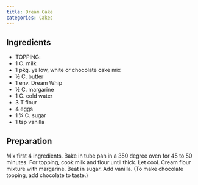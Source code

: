 ```yaml
---
title: Dream Cake
categories: Cakes
---
```


## Ingredients

- TOPPING:
- 1 C. milk
- 1 pkg. yellow, white or chocolate cake mix
- ½ C. butter
- 1 env. Dream Whip
- ½ C. margarine
- 1 C. cold water
- 3 T flour
- 4 eggs
- 1 ¼ C. sugar
- 1 tsp vanilla

## Preparation

Mix first 4 ingredients. Bake in tube pan in a 350 degree oven for 45 to 50 minutes.  For topping, cook milk and flour until thick.  Let cool.  Cream flour mixture with margarine.  Beat in sugar.  Add vanilla.  (To make chocolate topping, add chocolate to taste.)


